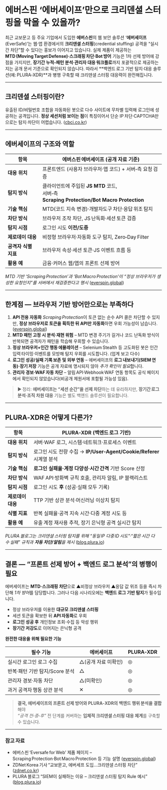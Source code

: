 # 에버스핀 ‘에버세이프’만으로 크리덴셜 스터핑을 막을 수 있을까?

최근 교보문고 등 주요 기업에서 도입한 **에버스핀**의 웹 보안 솔루션 ‘**에버세이프**(EverSafe)’는 웹·앱 환경에서의 **크리덴셜 스터핑**(credential stuffing) 공격을 “실시간 차단”할 수 있다는 홍보가 이어지고 있습니다. 실제 제품이 제공하는 **MTD (Moving Target Defense)·스크래핑 차단·Bot 방어** 기능은 1차 선제 방어에 강점을 가지지만, **장기간 누적‑패턴 분석·관리자 대응 워크플로**까지 포괄적으로 제공하는지는 공개 문서 기준으로 확인되지 않습니다. 따라서 **백엔드 로그 기반 탐지·대응 솔루션(예: PLURA‑XDR)**과 병행 구축할 때 크리덴셜 스터핑 대응력이 완전해집니다.

---

## 크리덴셜 스터핑이란?

유출된 ID/비밀번호 조합을 자동화된 봇으로 다수 사이트에 무차별 입력해 로그인에 성공하는 공격입니다. **정상 세션처럼 보이는 점**이 특징이어서 단순 IP 차단·CAPTCHA만으로는 탐지·차단이 어렵습니다. ([cbci.co.kr][1])

---

## 에버세이프의 구조와 역할

| 항목            | 에버스핀 에버세이프 (공개 자료 기준)                                                            |
| ------------- | -------------------------------------------------------------------------------- |
| **대응 위치**     | 프론트엔드 (사용자 브라우저·앱 코드) + 서버‑측 요청 검증                                               |
| **탐지 방식**     | 클라이언트에 주입된 **JS MTD** 코드, <br> 서버‑측 **Scraping Protection/Bot Macro Protection** |
| **기술 핵심**     | MTD(코드 지속 변경)·개발자도구 차단·응답 위조 탐지                                                  |
| **차단 방식**     | 브라우저 조작 차단, JS 난독화·세션 토큰 검증                                                      |
| **탐지 시점**     | 로그인 시도 **이전/도중**                                                                 |
| **제로데이 대응**   | 비정형 브라우저·자동화 도구 탐지, Zero‑Day Filter                                              |
| **공격자 식별 지표** | 브라우저 속성·세션 토큰·JS 이벤트 흐름 등                                                        |
| **활용 예**      | 금융·커머스 웹/앱의 프론트 선제 방어                                                            |

*MTD 기반 ‘Scraping Protection’과 ‘Bot Macro Protection’이 “정상 브라우저가 생성한 요청인지”를 서버에서 재검증한다고 명시* ([everspin.global][2])

---

## 한계점 ― 브라우저 기반 방어만으로는 부족하다

1. **API 전용 자동화**
   *Scraping Protection*이 토큰 없는 순수 API 콜은 차단할 수 있지만, **정상 브라우저로 토큰을 획득한 뒤 API만 자동화**하면 우회 가능성이 남습니다. ([everspin.global][2])
2. **MTD 패턴 고정 시 분석·재현 위험** – MTD 변경 주기가 길거나 코드 난독화 방식이 반복되면 공격자가 패턴을 학습해 우회할 수 있습니다.
3. **정상 브라우저+인간 행동 에뮬레이션** – Selenium Stealth 등 고도화된 봇은 인간 입력 타이밍·이벤트를 모방해 탐지 우회를 시도합니다. (업계 보고 다수)
4. **로그인 성공/실패 기록 보존 및 외부 연동** – 에버세이프의 **로그 내보내기(SIEM 연동)·장기 저장** 기능은 공개 자료에 명시되지 않아 *추가 확인이 필요*합니다.
5. **관리자 경보·WAF 자동 차단** – 알림 API·Webhook·WAF 연동 항목도 공식 페이지에서 확인되지 않았습니다(비공개 제원서에 포함될 가능성 있음).

> ▶ 정리: **에버세이프는 “세션 순간”을 선제 차단**하는 데 유리하지만, **장기간 로그 분석·조직 차원 대응** 기능은 별도 백엔드 솔루션이 필요합니다.

---

## PLURA‑XDR은 어떻게 다른가?

| 항목          | PLURA‑XDR (백엔드 로그 기반)                                  |
| ----------- | ------------------------------------------------------ |
| **대응 위치**   | 서버·WAF 로그, 시스템·네트워크·프로세스 이벤트                           |
| **탐지 방식**   | 로그인 시도 전량 수집 → **IP/User‑Agent/Cookie/Referer** 시계열 분석 |
| **기술 핵심**   | **로그인 실패율·계정 다양성·시간 간격** 기반 Score 산정                   |
| **차단 방식**   | WAF API·방화벽 규칙 호출, 관리자 알림, IP 블랙리스트                    |
| **탐지 시점**   | 로그인 시도 **후** (성공·실패 모두 기록)                             |
| **제로데이 대응** | TTP 기반 상관 분석·머신러닝 이상치 탐지                               |
| **식별 지표**   | 반복 실패율·공격 지속 시간·다중 계정 시도 등                             |
| **활용 예**    | 유출 계정 재사용 추적, 장기 은닉형 공격 실시간 탐지                         |

*PLURA 블로그는 크리덴셜 스터핑 탐지를 위해 “동일 IP 다중 ID 시도”·“짧은 시간 다수 실패” 규칙과 **자동 차단/알림**을 제시* ([blog.plura.io][3])

---

## 결론 ― “프론트 선제 방어 + 백엔드 로그 분석”의 병행이 필요

에버세이프는 **MTD·스크래핑 차단**으로 ▲비정상 브라우저 ▲응답 값 위조 등을 즉시 차단해 *1차 방어*를 담당합니다. 그러나 다음 시나리오에는 **백엔드 로그 기반 탐지**가 필수입니다.

* 정상 브라우저를 이용한 **대규모 크리덴셜 스터핑**
* 세션 토큰을 확보한 뒤 **API 자동화**로 우회
* **로그인 성공 후** 개인정보 조회·수집 등 악성 행위
* **장기간 저강도**로 이어지는 은닉형 공격

**완전한 대응을 위해 필요한 기능**

| 필수 기능                | 에버세이프        | PLURA‑XDR |
| -------------------- | ------------ | --------- |
| 실시간 로그인 로그 수집        | △(공개 자료 미확인) | ◎         |
| 반복·패턴 기반 탐지/Score 분석 | △            | ◎         |
| 관리자 경보·자동 차단         | △(미확인)       | ◎         |
| 과거 공격자 행동 상관 분석      | ✕            | ◎         |

> **결국, 에버세이프의 프론트 선제 방어와 PLURA‑XDR의 백엔드 행위 분석을 결합**해야 <br> *“공격 전‑중‑후”* 전 단계를 커버하는 **입체적 크리덴셜 스터핑 대응 체계**를 구축할 수 있습니다.

---

### 참고 자료

* 에버스핀 ‘Eversafe for Web’ 제품 페이지 – Scraping Protection·Bot Macro Protection 등 기능 설명 ([everspin.global][2])
* ZDNet Korea 기사 “교보문고, 에버세프 도입…크리덴셜 스터핑 차단” ([zdnet.co.kr][4])
* PLURA 블로그 “SIEM이 실패하는 이유 – 크리덴셜 스터핑 탐지 Rule 예시” ([blog.plura.io][3])

[1]: https://www.cbci.co.kr/news/articleView.html?idxno=503111&utm_source=chatgpt.com "교보문고, 에버세이프 도입…크레덴셜스터핑 실시간 차단 체계 가동 중"
[2]: https://everspin.global/products/solutions/eversafe-web "Eversafe for Web | EVERSPIN Co.,Ltd."
[3]: https://blog.plura.io/en/column/why_siem_always_fails/ "So You Deployed a SIEM—Now What? If You Can’t Collect or Analyze Logs Properly | PLURA Blog"
[4]: https://zdnet.co.kr/view/?no=20250120120148 "교보문고, 에버스핀 ‘에버세이프’로 고객정보 보호한다 - ZDNet korea"
